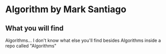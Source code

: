 # Algorithm by Mark Santiago

## What you will find
Algorithms... I don't know what else you'll find besides Algorithms inside a repo called "Algorithms"
